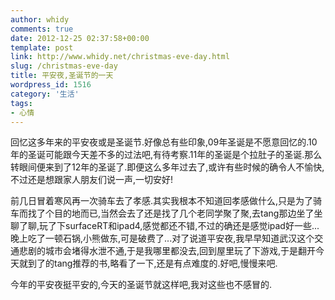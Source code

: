```yaml
---
author: whidy
comments: true
date: 2012-12-25 02:37:58+00:00
template: post
link: http://www.whidy.net/christmas-eve-day.html
slug: /christmas-eve-day
title: 平安夜,圣诞节的一天
wordpress_id: 1516
category: '生活'
tags:
- 心情
---
```


回忆这多年来的平安夜或是圣诞节.好像总有些印象,09年圣诞是不愿意回忆的.10年的圣诞可能跟今天差不多的过法吧,有待考察.11年的圣诞是个拉肚子的圣诞.那么转眼间便来到了12年的圣诞了.即便这么多年过去了,或许有些时候的确令人不愉快,不过还是想跟家人朋友们说一声,一切安好!

前几日冒着寒风再一次骑车去了孝感.其实我根本不知道回孝感做什么,只是为了骑车而找了个目的地而已,当然会去了还是找了几个老同学聚了聚,去tang那边坐了坐聊了聊,玩了下surfaceRT和ipad4,感觉都还不错,不过的确还是感觉ipad好一些...晚上吃了一顿石锅,小熊做东,可是破费了...对了说道平安夜,我早早知道武汉这个交通悲剧的城市会堵得水泄不通,于是我哪里都没去,回到屋里玩了下游戏,于是翻开今天就到了的tang推荐的书,略看了一下,还是有点难度的.好吧,慢慢来吧.

今年的平安夜挺平安的,今天的圣诞节就这样吧,我对这些也不感冒的.
